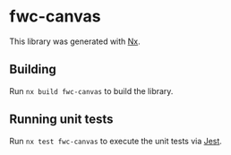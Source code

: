 # fwc-canvas

This library was generated with [Nx](https://nx.dev).

## Building

Run `nx build fwc-canvas` to build the library.

## Running unit tests

Run `nx test fwc-canvas` to execute the unit tests via [Jest](https://jestjs.io).
